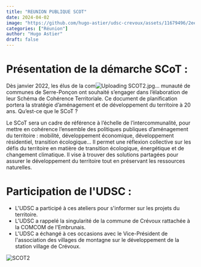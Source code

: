 ```yaml
---
title: "REUNION PUBLIQUE SCOT"
date: 2024-04-02
image: "https://github.com/hugo-astier/udsc-crevoux/assets/11679496/2ee45930-f05b-4bbb-8680-fd6871971aac"
categories: ["Réunion"]
author: "Hugo Astier"
draft: false
---
```


# Présentation de la démarche SCoT :

Dès janvier 2022, les élus de la com![Uploading SCOT2.jpg…]()
munauté de communes de Serre-Ponçon ont souhaité s’engager dans l’élaboration de leur Schéma de Cohérence Territoriale. 
Ce document de planification portera la stratégie d’aménagement et de développement du territoire à 20 ans. 
Qu’est-ce que le SCoT ?

Le SCoT sera un cadre de référence à l’échelle de l’intercommunalité, pour mettre en cohérence l’ensemble des politiques publiques d’aménagement du territoire : mobilité, développement économique, développement résidentiel, transition écologique…
Il permet une réflexion collective sur les défis du territoire en matière de transition écologique, énergétique et de changement climatique.
Il vise à trouver des solutions partagées pour assurer le développement du territoire tout en préservant les ressources naturelles.

# Participation de l'UDSC :

- L'UDSC a participé à ces ateliers pour s'informer sur les projets du territoire.
- L'UDSC a rappelé la singularité de la commune de Crévoux rattachée à la COMCOM de l'Embrunais.
- L'UDSC a échangé à ces occasions avec le Vice-Président de l'association des villages de montagne sur le développement de la station village de Crévoux.

![SCOT2](https://github.com/udsc-crevoux/udsc-live/assets/168073304/5b2954cd-5c87-425d-9dcb-b43ed0f5cb76)
